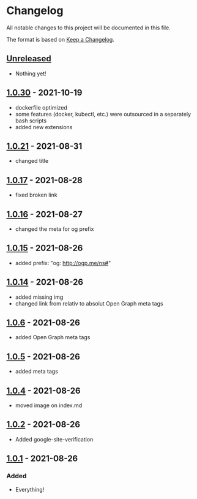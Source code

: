 # Changelog

All notable changes to this project will be documented in this file.

The format is based on [Keep a Changelog](https://keepachangelog.com/en/1.0.0/).

## [Unreleased]

- Nothing yet!  

## [1.0.30] - 2021-10-19

- dockerfile optimized  
- some features (docker, kubectl, etc.) were outsourced in a separately bash scripts
- added new extensions

## [1.0.21] - 2021-08-31

- changed title

## [1.0.17] - 2021-08-28

- fixed broken link

## [1.0.16] - 2021-08-27

- changed the meta for og prefix
  
## [1.0.15] - 2021-08-26

- added prefix: "og: http://ogp.me/ns#"

## [1.0.14] - 2021-08-26

- added missing img
- changed link from relativ to absolut Open Graph meta tags

## [1.0.6] - 2021-08-26

- added Open Graph meta tags

## [1.0.5] - 2021-08-26

- added meta tags

## [1.0.4] - 2021-08-26

- moved image on index.md

## [1.0.2] - 2021-08-26

- Added google-site-verification
  
## [1.0.1] - 2021-08-26

### Added

- Everything!

[Unreleased]: https://github.com/draschke/vsc-sap-hana-mta-dev-env-node14x/compare/v1.0.30...HEAD
[1.0.30]: https://github.com/draschke/vsc-sap-hana-mta-dev-env-node14x/compare/v1.0.21...v1.0.30
[1.0.21]: https://github.com/draschke/vsc-sap-hana-mta-dev-env-node14x/compare/v1.0.17...v1.0.21
[1.0.17]: https://github.com/draschke/vsc-sap-hana-mta-dev-env-node14x/compare/v1.0.16...v1.0.17
[1.0.16]: https://github.com/draschke/vsc-sap-hana-mta-dev-env-node14x/compare/v1.0.15...v1.0.16
[1.0.15]: https://github.com/draschke/vsc-sap-hana-mta-dev-env-node14x/compare/v1.0.14...v1.0.15
[1.0.14]: https://github.com/draschke/vsc-sap-hana-mta-dev-env-node14x/compare/v1.0.6...v1.0.14
[1.0.6]: https://github.com/draschke/vsc-sap-hana-mta-dev-env-node14x/compare/v1.0.5...v1.0.6
[1.0.5]: https://github.com/draschke/vsc-sap-hana-mta-dev-env-node14x/compare/v1.0.4...v1.0.5
[1.0.4]: https://github.com/draschke/vsc-sap-hana-mta-dev-env-node14x/compare/v1.0.2...v1.0.4
[1.0.2]: https://github.com/draschke/vsc-sap-hana-mta-dev-env-node14x/compare/v1.0.1...v1.0.2
[1.0.1]: https://github.com/draschke/vsc-sap-hana-mta-dev-env-node14x/compare/v1.0.0...v1.0.1
